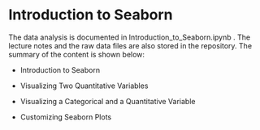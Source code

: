 # Introduction to Seaborn

The data analysis is documented in Introduction_to_Seaborn.ipynb . The lecture notes and the raw data files are also stored in the repository. The summary of the content is shown below:

- Introduction to Seaborn

- Visualizing Two Quantitative Variables

- Visualizing a Categorical and a Quantitative Variable

- Customizing Seaborn Plots
